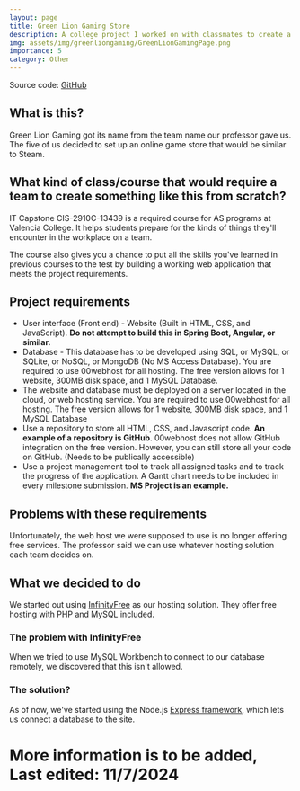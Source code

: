 ```yaml
---
layout: page
title: Green Lion Gaming Store
description: A college project I worked on with classmates to create a web app from bottom up with a database.
img: assets/img/greenliongaming/GreenLionGamingPage.png
importance: 5
category: Other
---
```


Source code: [GitHub](https://github.com/Green-Lion-Gaming/GreenLionGamingWebsite)

## What is this?

Green Lion Gaming got its name from the team name our professor gave us. The five of us decided to set up an online game store that would be similar to Steam.

## What kind of class/course that would require a team to create something like this from scratch?

IT Capstone CIS-2910C-13439 is a required course for AS programs at Valencia College. It helps students prepare for the kinds of things they'll encounter in the workplace on a team.

The course also gives you a chance to put all the skills you've learned in previous courses to the test by building a working web application that meets the project requirements.

## Project requirements

- User interface (Front end) - Website (Built in HTML, CSS, and JavaScript). **Do not attempt to build this in Spring Boot, Angular, or similar.**
- Database - This database has to be developed using SQL, or MySQL, or SQLite, or NoSQL, or MongoDB (No MS Access Database). You are required to use 00webhost for all hosting. The free version allows for 1 website, 300MB disk space, and 1 MySQL Database.
- The website and database must be deployed on a server located in the cloud, or web hosting service. You are required to use 00webhost for all hosting. The free version allows for 1 website, 300MB disk space, and 1 MySQL Database
- Use a repository to store all HTML, CSS, and Javascript code. **An example of a repository is GitHub**. 00webhost does not allow GitHub integration on the free version. However, you can still store all your code on GitHub. (Needs to be publically accessible)
- Use a project management tool to track all assigned tasks and to track the progress of the application. A Gantt chart needs to be included in every milestone submission. **MS Project is an example.**

## Problems with these requirements

Unfortunately, the web host we were supposed to use is no longer offering free services. The professor said we can use whatever hosting solution each team decides on.

## What we decided to do

We started out using [InfinityFree](https://www.infinityfree.com/) as our hosting solution. They offer free hosting with PHP and MySQL included.

### The problem with InfinityFree

When we tried to use MySQL Workbench to connect to our database remotely, we discovered that this isn't allowed.

### The solution?

As of now, we've started using the Node.js [Express framework](https://expressjs.com/), which lets us connect a database to the site.

# More information is to be added, Last edited: 11/7/2024
